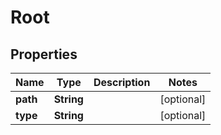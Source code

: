 

# Root


## Properties

| Name | Type | Description | Notes |
|------------ | ------------- | ------------- | -------------|
|**path** | **String** |  |  [optional] |
|**type** | **String** |  |  [optional] |



